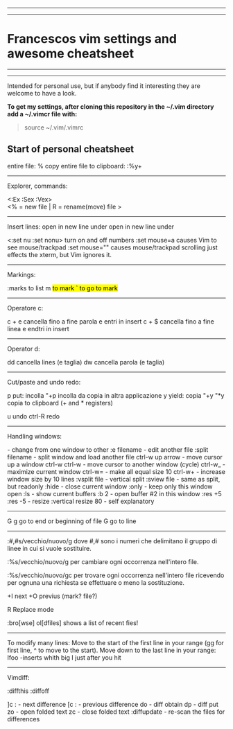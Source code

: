 ---------------------------------------------------------------------------
---------------------------------------------------------------------------

# Francescos vim settings and awesome cheatsheet 

---------------------------------------------------------------------------
---------------------------------------------------------------------------

Intended for personal use, but if anybody find it interesting they are welcome
to have a look.

__To get my settings, after cloning this repository in the ~/.vim directory add
a ~/.vimcr file with:__
> source ~/.vim/.vimrc


## Start of personal cheatsheet

entire file: %
copy entire file to clipboard: :%y+


---------------------------------------------------------------------------
Explorer, commands:

<:Ex :Sex :Vex>			
<% = new file | R = rename(move) file >

---------------------------------------------------------------------------
Insert lines:
<o>	open in new line under
<O>	open in new line under


<:set nu :set nonu>		turn on and off numbers
:set mouse=a   causes Vim to see mouse/trackpad 
:set mouse=""  causes mouse/trackpad scrolling just effects the xterm,
	       but Vim ignores it.




---------------------------------------------------------------------------
Markings:

:marks 				to list
m <mark> 			to mark
` <mark>			to go to mark

---------------------------------------------------------------------------
Operatore c:

c + e 		cancella fino a fine parola e entri in insert
c + $ 		cancella fino a fine linea e endtri in insert

---------------------------------------------------------------------------
Operator d:

dd 		cancella lines (e taglia)
dw 		cancella parola (e taglia)

---------------------------------------------------------------------------
Cut/paste and undo redo:

p 		put: incolla
"+p 		incolla da copia in altra applicazione
y 		yield: copia
"+y
"*y		copia to clipboard (+ and * registers)

u		undo
ctrl-R		redo

---------------------------------------------------------------------------
Handling windows:

 <ctrl-w> <ctrl-w> 	- change from one window to other
 :e filename       	- edit another file
 :split filename   	- split window and load another file
 ctrl-w up arrow   	- move cursor up a window
 ctrl-w ctrl-w     	- move cursor to another window (cycle)
 ctrl-w_           	- maximize current window
 ctrl-w=           	- make all equal size
 10 ctrl-w+        	- increase window size by 10 lines
 :vsplit file      	- vertical split
 :sview file       	- same as split, but readonly
 :hide             	- close current window
 :only             	- keep only this window open
 :ls               	- show current buffers
 :b 2              	- open buffer #2 in this window
 :res +5
 :res -5		- resize
 :vertical resize 80    - self explanatory


---------------------------------------------------------------------------

G g  		go to end or beginning of file
<number>G	go to line 

---------------------------------------------------------------------------


:#,#s/vecchio/nuovo/g  	dove #,# sono i numeri che delimitano
                	il gruppo di linee in cui si vuole sostituire.

:%s/vecchio/nuovo/g    	per cambiare ogni occorrenza nell'intero file.

:%s/vecchio/nuovo/gc   	per trovare ogni occorrenza nell'intero file
                       	ricevendo per ognuna una richiesta se
			effettuare o meno la sostituzione.


<ctrl>+I		next
<ctrl>+O		previus (mark? file?)

R 			Replace mode

:bro[wse] ol[dfiles]	shows a list of recent fies!

---------------------------------------------------------------------------

To modify many lines:
Move to the start of the first line in your range 
(gg for first line, ^ to move to the start).
<C-V>
Move down to the last line in your range:
Ifoo<ESC>     -inserts whith big I just after you hit <ESC>

---------------------------------------------------------------------------
Vimdiff:


:diffthis
:diffoff

]c :        - next difference
[c :        - previous difference
do          - diff obtain
dp          - diff put
zo          - open folded text
zc          - close folded text
:diffupdate - re-scan the files for differences
